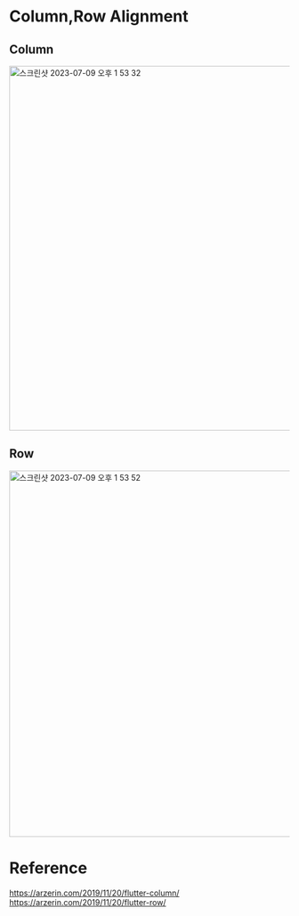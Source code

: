 # Column,Row Alignment

## Column
<img width="654" alt="스크린샷 2023-07-09 오후 1 53 32" src="https://github.com/choijaegwon/choijaegwon.github.io/assets/68246962/67befa36-c1cf-47e3-ae61-614de6df6416">  

## Row
<img width="657" alt="스크린샷 2023-07-09 오후 1 53 52" src="https://github.com/choijaegwon/choijaegwon.github.io/assets/68246962/8a749a9e-acdc-4648-a1d7-3d1e30e7e72a">  

# Reference
https://arzerin.com/2019/11/20/flutter-column/  
https://arzerin.com/2019/11/20/flutter-row/  